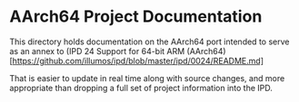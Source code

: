 # AArch64 Project Documentation

This directory holds documentation on the AArch64 port intended to serve as an
annex to
(IPD 24 Support for 64-bit ARM (AArch64)[https://github.com/illumos/ipd/blob/master/ipd/0024/README.md]

That is easier to update in real time along with source changes, and more
appropriate than dropping a full set of project information into the IPD.
